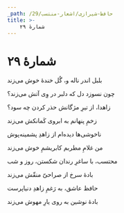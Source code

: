 ```yaml
---
_path: /حافظ-شیرازی/اشعار-منتسب/29
title: >-
    شمارهٔ ۲۹
---
```

# شمارهٔ ۲۹

<div class="b" id="bn1"><div class="m1"><p>بلبل اندر ناله و، گُل خندهٔ خوش می‌زند</p></div>
<div class="m2"><p>چون نسوزد دل که دلبر در وِی آتش می‌زند؟</p></div></div>
<div class="b" id="bn2"><div class="m1"><p>زاهدا، از تیرِ مژگانش حذر کردن چه سود؟</p></div>
<div class="m2"><p>زخمِ پنهانم به ابروی کَمانکش می‌زند</p></div></div>
<div class="b" id="bn3"><div class="m1"><p>ناخوشی‌ها دیده‌ام از زاهدِ پشمینه‌پوش</p></div>
<div class="m2"><p>من غلامِ مطربم کابریشمِ خوش می‌زند</p></div></div>
<div class="b" id="bn4"><div class="m1"><p>محتسب، با ساغرِ رندان شکستن، روز و شب</p></div>
<div class="m2"><p>بادهٔ سرخ از صراحیّ منقّش می‌زند</p></div></div>
<div class="b" id="bn5"><div class="m1"><p>حافظ عاشق، به رَغمِ زاهدِ دنیاپرست</p></div>
<div class="m2"><p>بادهٔ نوشین به روی یارِ مهوش می‌زند</p></div></div>
